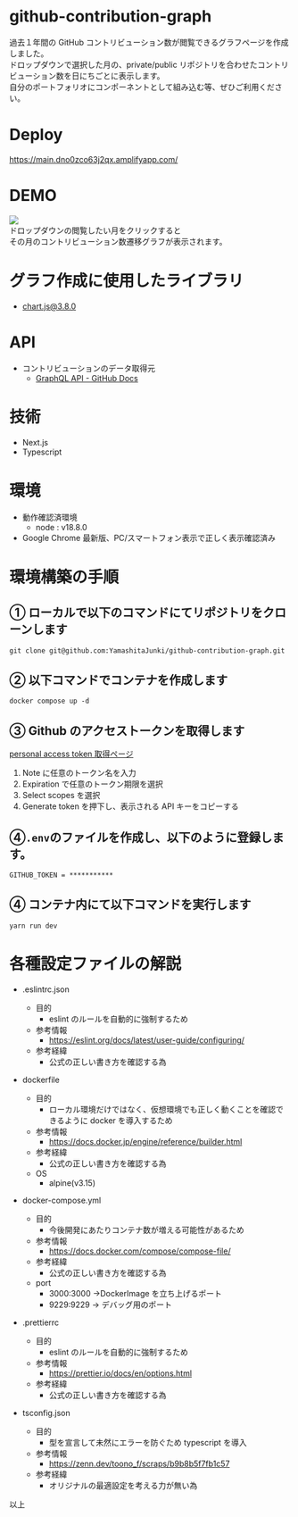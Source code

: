 # github-contribution-graph

過去１年間の GitHub コントリビューション数が閲覧できるグラフページを作成しました。  
ドロップダウンで選択した月の、private/public リポジトリを合わせたコントリビューション数を日にちごとに表示します。  
自分のポートフォリオにコンポーネントとして組み込む等、ぜひご利用ください。

# Deploy

https://main.dno0zco63j2qx.amplifyapp.com/

# DEMO

![](https://user-images.githubusercontent.com/95216275/201860834-355eed5a-7a7a-4b7a-b18d-66c6dc2cc59d.gif)  
ドロップダウンの閲覧したい月をクリックすると  
その月のコントリビューション数遷移グラフが表示されます。

# グラフ作成に使用したライブラリ

- [chart.js@3.8.0](https://www.chartjs.org/)

# API

- コントリビューションのデータ取得元
  - [GraphQL API - GitHub Docs](https://docs.github.com/en/graphql)

# 技術

- Next.js
- Typescript

# 環境

- 動作確認済環境
  - node : v18.8.0
- Google Chrome 最新版、PC/スマートフォン表示で正しく表示確認済み

# 環境構築の手順

## ① ローカルで以下のコマンドにてリポジトリをクローンします

```
git clone git@github.com:YamashitaJunki/github-contribution-graph.git
```

## ② 以下コマンドでコンテナを作成します

```
docker compose up -d
```

## ③ Github のアクセストークンを取得します

[personal access token 取得ページ](https://github.com/settings/tokens/new)

1. Note に任意のトークン名を入力
2. Expiration で任意のトークン期限を選択
3. Select scopes を選択
4. Generate token を押下し、表示される API キーをコピーする

## ④`.env`のファイルを作成し、以下のように登録します。

```
GITHUB_TOKEN = ***********
```

## ④ コンテナ内にて以下コマンドを実行します

```
yarn run dev
```

# 各種設定ファイルの解説

- .eslintrc.json

  - 目的
    - eslint のルールを自動的に強制するため
  - 参考情報
    - https://eslint.org/docs/latest/user-guide/configuring/
  - 参考経緯
    - 公式の正しい書き方を確認する為

- dockerfile

  - 目的
    - ローカル環境だけではなく、仮想環境でも正しく動くことを確認できるように docker を導入するため
  - 参考情報
    - https://docs.docker.jp/engine/reference/builder.html
  - 参考経緯
    - 公式の正しい書き方を確認する為
  - OS
    - alpine(v3.15)

- docker-compose.yml

  - 目的
    - 今後開発にあたりコンテナ数が増える可能性があるため
  - 参考情報
    - https://docs.docker.com/compose/compose-file/
  - 参考経緯
    - 公式の正しい書き方を確認する為
  - port
    - 3000:3000 →DockerImage を立ち上げるポート
    - 9229:9229 → デバッグ用のポート

- .prettierrc

  - 目的
    - eslint のルールを自動的に強制するため
  - 参考情報
    - https://prettier.io/docs/en/options.html
  - 参考経緯
    - 公式の正しい書き方を確認する為

- tsconfig.json

  - 目的
    - 型を宣言して未然にエラーを防ぐため typescript を導入
  - 参考情報
    - https://zenn.dev/toono_f/scraps/b9b8b5f7fb1c57
  - 参考経緯
    - オリジナルの最適設定を考える力が無い為

以上
